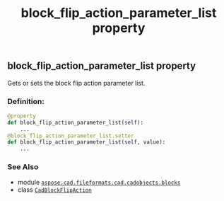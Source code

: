 ﻿---
title: block_flip_action_parameter_list property
second_title: Aspose.CAD for Python via .NET API References
description: 
type: docs
weight: 90
url: /python-net/aspose.cad.fileformats.cad.cadobjects.blocks/cadblockflipaction/block_flip_action_parameter_list/
is_root: false
---

## block_flip_action_parameter_list property


Gets or sets the block flip action parameter list.
### Definition:
```python
@property
def block_flip_action_parameter_list(self):
    ...
@block_flip_action_parameter_list.setter
def block_flip_action_parameter_list(self, value):
    ...
```

### See Also
* module [`aspose.cad.fileformats.cad.cadobjects.blocks`](../../)
* class [`CadBlockFlipAction`](/cad/python-net/aspose.cad.fileformats.cad.cadobjects.blocks/cadblockflipaction)
